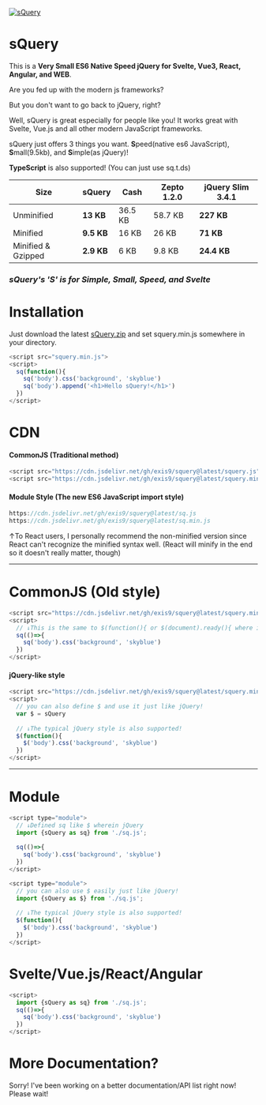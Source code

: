 [![sQuery](https://i.imgur.com/Jvp6tSW.jpg)](https://github.com/exis9/sQuery)

# sQuery
This is a **Very Small ES6 Native Speed jQuery for Svelte, Vue3, React, Angular, and WEB**.

Are you fed up with the modern js frameworks?

But you don't want to go back to jQuery, right?

Well, sQuery is great especially for people like you!
It works great with Svelte, Vue.js and all other modern JavaScript frameworks.

sQuery just offers 3 things you want. 
**S**peed(native es6 JavaScript), **S**mall(9.5kb), and **S**imple(as jQuery)!

**TypeScript** is also supported! (You can just use sq.t.ds)

<table>
  <thead>
  <tr>
  <th>Size</th>
  <th>sQuery</th>
  <th>Cash</th>
  <th>Zepto 1.2.0</th>
  <th>jQuery Slim 3.4.1</th>
  </tr>
  </thead>
  <tbody>
  <tr>
  <td>Unminified</td>
  <td><strong>13 KB</strong></td>
  <td>36.5 KB</td>
  <td>58.7 KB</td>
  <td><strong>227 KB</strong></td>
  </tr>
  <tr>
  <td>Minified</td>
  <td><strong>9.5 KB</strong></td>
  <td>16 KB</td>
  <td>26 KB</td>
  <td><strong>71 KB</strong></td>
  </tr>
  <tr>
  <td>Minified &amp; Gzipped</td>
  <td><strong>2.9 KB</strong></td>
  <td>6 KB</td>
  <td>9.8 KB</td>
  <td><strong>24.4 KB</strong></td>
  </tr>
  </tbody>
</table>

<h3><i>sQuery's 'S' is for Simple, Small, Speed, and Svelte</i></h3>

# Installation

Just download the latest [sQuery.zip](https://github.com/exis9/sQuery/releases/) and set squery.min.js somewhere in your directory.

```js
<script src="squery.min.js">
<script>
  sq(function(){
    sq('body').css('background', 'skyblue')
    sq('body').append('<h1>Hello sQuery!</h1>')
  })
</script>
```


# CDN

#### CommonJS (Traditional method)

```js
<script src="https://cdn.jsdelivr.net/gh/exis9/squery@latest/squery.js">
<script src="https://cdn.jsdelivr.net/gh/exis9/squery@latest/squery.min.js">
```

#### Module Style (The new ES6 JavaScript import style)

```js
https://cdn.jsdelivr.net/gh/exis9/squery@latest/sq.js
https://cdn.jsdelivr.net/gh/exis9/squery@latest/sq.min.js
```
↑To React users, I personally recommend the non-minified version since React can't recognize the minified syntax well.
 (React will minify in the end so it doesn't really matter, though)


---
# CommonJS (Old style)

```js
<script src="https://cdn.jsdelivr.net/gh/exis9/squery@latest/squery.min.js">
<script>
  // ↓This is the same to $(function(){ or $(document).ready(){ where in jQuery
  sq(()=>{
    sq('body').css('background', 'skyblue')
  })
</script>
```

#### jQuery-like style

```js
<script src="https://cdn.jsdelivr.net/gh/exis9/squery@latest/squery.min.js">
<script>
  // you can also define $ and use it just like jQuery!
  var $ = sQuery
  
  // ↓The typical jQuery style is also supported!
  $(function(){
    $('body').css('background', 'skyblue')
  })
</script>
```

---

# Module
```js
<script type="module">
  // ↓Defined sq like $ wherein jQuery
  import {sQuery as sq} from './sq.js';
  
  sq(()=>{
    sq('body').css('background', 'skyblue')
  })
</script>
```

```js
<script type="module">
  // you can also use $ easily just like jQuery!
  import {sQuery as $} from './sq.js';
  
  // ↓The typical jQuery style is also supported!
  $(function(){
    $('body').css('background', 'skyblue')
  })
</script>
```

# Svelte/Vue\.js/React/Angular
```js
<script>
  import {sQuery as sq} from './sq.js';
  sq(()=>{
    sq('body').css('background', 'skyblue')
  })
</script>
```


# More Documentation?
Sorry! I've been working on a better documentation/API list right now! Please wait!

